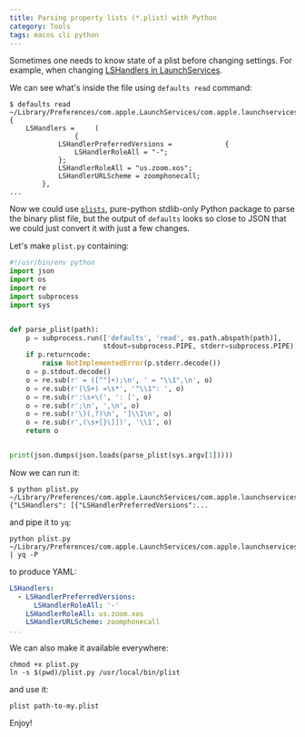 ```yaml
---
title: Parsing property lists (*.plist) with Python
category: Tools
tags: macos cli python
---
```


Sometimes one needs to know state of a plist before changing settings. For example, 
when changing [LSHandlers in LaunchServices](/claimed-utis).

We can see what's inside the file using `defaults read` command:

```shell
$ defaults read ~/Library/Preferences/com.apple.LaunchServices/com.apple.launchservices.secure.plist
{
    LSHandlers =     (
                {
            LSHandlerPreferredVersions =             {
                LSHandlerRoleAll = "-";
            };
            LSHandlerRoleAll = "us.zoom.xos";
            LSHandlerURLScheme = zoomphonecall;
        },
...
```

Now we could use [`plists`](https://pypi.org/project/plists/), pure-python stdlib-only Python 
package to parse the binary plist file, but the output of `defaults` looks so close to JSON 
that we could just convert it with just a few changes.

Let's make `plist.py` containing:

```python
#!/usr/bin/env python
import json
import os
import re
import subprocess
import sys


def parse_plist(path):
    p = subprocess.run(['defaults', 'read', os.path.abspath(path)],
                       stdout=subprocess.PIPE, stderr=subprocess.PIPE)
    if p.returncode:
        raise NotImplementedError(p.stderr.decode())
    o = p.stdout.decode()
    o = re.sub(r' = ([^"]+);\n', ' = "\\1",\n', o)
    o = re.sub(r'(\S+) =\s*', '"\\1": ', o)
    o = re.sub(r':\s+\(', ': [', o)
    o = re.sub(r';\n', ',\n', o)
    o = re.sub(r'\)(,?)\n', ']\\1\n', o)
    o = re.sub(r',(\s+[}\]])', '\\1', o)
    return o


print(json.dumps(json.loads(parse_plist(sys.argv[1]))))
```

Now we can run it:

```shell
$ python plist.py ~/Library/Preferences/com.apple.LaunchServices/com.apple.launchservices.secure.plist
{"LSHandlers": [{"LSHandlerPreferredVersions":...
```

and pipe it to `yq`:

```shell
python plist.py ~/Library/Preferences/com.apple.LaunchServices/com.apple.launchservices.secure.plist | yq -P
```

to produce YAML:

```yaml
LSHandlers:
  - LSHandlerPreferredVersions:
      LSHandlerRoleAll: '-'
    LSHandlerRoleAll: us.zoom.xos
    LSHandlerURLScheme: zoomphonecall
...
```

We can also make it available everywhere:

```shell
chmod +x plist.py
ln -s $(pwd)/plist.py /usr/local/bin/plist
```

and use it:

```shell
plist path-to-my.plist
```

Enjoy!
